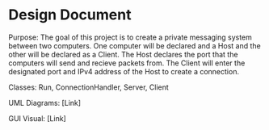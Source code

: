 # Design Document
Purpose: The goal of this project is to create a private messaging system between two computers. One computer will be declared and a Host and the other will be declared as a Client. The Host declares the port that the computers will send and recieve packets from. The Client will enter the designated port and IPv4 address of the Host to create a connection.

Classes: Run, ConnectionHandler, Server, Client

UML Diagrams: [Link]

GUI Visual: [Link]
